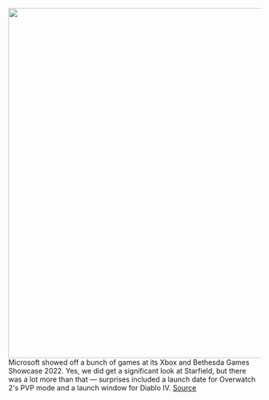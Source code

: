<img src='https://cdn.vox-cdn.com/thumbor/17XNolIlUFzH-cGGvGka3JlkyO4=/0x0:2040x1360/1200x800/filters:focal(857x517:1183x843)/cdn.vox-cdn.com/uploads/chorus_image/image/70968939/acastro_190530_1777_xbox_0003.0.0.jpg' width='700px' /><br/>
Microsoft showed off a bunch of games at its Xbox and Bethesda Games Showcase 2022. Yes, we did get a significant look at Starfield, but there was a lot more than that — surprises included a launch date for Overwatch 2's PVP mode and a launch window for Diablo IV.
<a href='https://www.theverge.com/2022/6/12/23164968/xbox-bethesda-games-showcase-2022-activision-blizzard'> Source <a/>